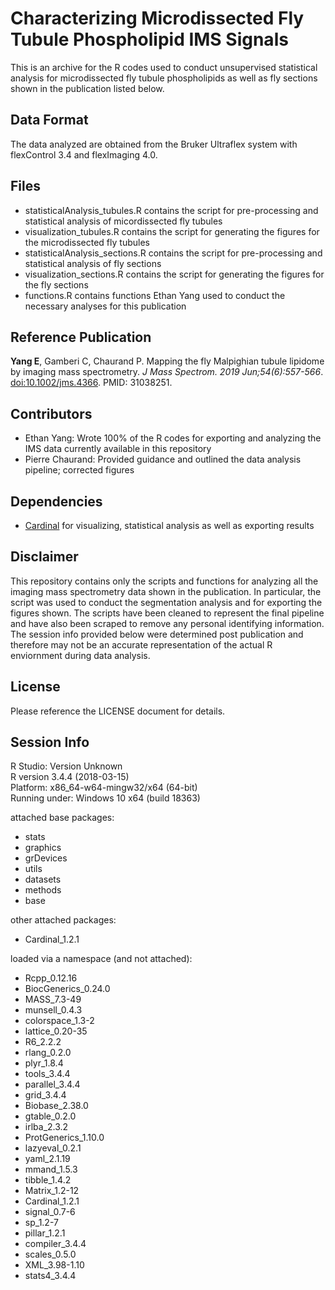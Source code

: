# Characterizing Microdissected Fly Tubule Phospholipid IMS Signals
This is an archive for the R codes used to conduct unsupervised statistical analysis for microdissected fly tubule phospholipids as well as fly sections shown in the publication listed below.

## Data Format
The data analyzed are obtained from the Bruker Ultraflex system with flexControl 3.4 and flexImaging 4.0.  

## Files

* statisticalAnalysis_tubules.R contains the script for pre-processing and statistical analysis of micordissected fly tubules
* visualization_tubules.R contains the script for generating the figures for the microdissected fly tubules
* statisticalAnalysis_sections.R contains the script for pre-processing and statistical analysis of fly sections
* visualization_sections.R contains the script for generating the figures for the fly sections
* functions.R contains functions Ethan Yang used to conduct the necessary analyses for this publication

## Reference Publication
**Yang E**, Gamberi C, Chaurand P. Mapping the fly Malpighian tubule lipidome by imaging mass spectrometry. *J Mass Spectrom. 2019 Jun;54(6):557-566*. [doi:10.1002/jms.4366](https://pubmed.ncbi.nlm.nih.gov/31410898/). PMID: 31038251.

## Contributors 

* Ethan Yang: Wrote 100% of the R codes for exporting and analyzing the IMS data currently available in this repository
* Pierre Chaurand: Provided guidance and outlined the data analysis pipeline; corrected figures

## Dependencies

* [Cardinal](https://github.com/kuwisdelu/Cardinal) for visualizing, statistical analysis as well as exporting results

## Disclaimer
This repository contains only the scripts and functions for analyzing all the imaging mass spectrometry data shown in the publication. In particular, the script was used to conduct the segmentation analysis and for exporting the figures shown. The scripts have been cleaned to represent the final pipeline and have also been scraped to remove any personal identifying information. The session info provided below were determined post publication and therefore may not be an accurate representation of the actual R enviornment during data analysis.   

## License
Please reference the LICENSE document for details. 

## Session Info
R Studio: Version Unknown  
R version 3.4.4 (2018-03-15)  
Platform: x86_64-w64-mingw32/x64 (64-bit)  
Running under: Windows 10 x64 (build 18363)  

attached base packages:  

* stats
* graphics
* grDevices 
* utils
* datasets  
* methods   
* base     

other attached packages:
* Cardinal_1.2.1

loaded via a namespace (and not attached):
* Rcpp_0.12.16        
* BiocGenerics_0.24.0 
* MASS_7.3-49         
* munsell_0.4.3       
* colorspace_1.3-2    
* lattice_0.20-35     
* R6_2.2.2            
* rlang_0.2.0        
* plyr_1.8.4          
* tools_3.4.4         
* parallel_3.4.4      
* grid_3.4.4          
* Biobase_2.38.0      
* gtable_0.2.0        
* irlba_2.3.2         
* ProtGenerics_1.10.0
* lazyeval_0.2.1      
* yaml_2.1.19         
* mmand_1.5.3         
* tibble_1.4.2        
* Matrix_1.2-12       
* Cardinal_1.2.1      
* signal_0.7-6        
* sp_1.2-7           
* pillar_1.2.1        
* compiler_3.4.4      
* scales_0.5.0        
* XML_3.98-1.10       
* stats4_3.4.4       

